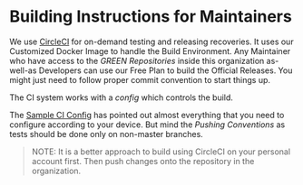 # Building Instructions for Maintainers

We use [CircleCI](https://circleci.com/) for on-demand testing and releasing recoveries. It uses our Customized Docker Image to handle the Build Environment.
Any Maintainer who have access to the _GREEN Repositories_ inside this organization as-well-as Developers can use our Free Plan to build the Official Releases. You might just need to follow proper commit convention to start things up.

The CI system works with a _config_ which controls the build.

The [Sample CI Config](https://github.com/PitchBlackRecoveryProject/vendor_pb/blob/pb/__sample.circleci.yml) has pointed out almost everything that you need to configure according to your device. But mind the _Pushing Conventions_ as tests should be done only on non-master branches.

> NOTE: It is a better approach to build using CircleCI on your personal account first. Then push changes onto the repository in the organization.

